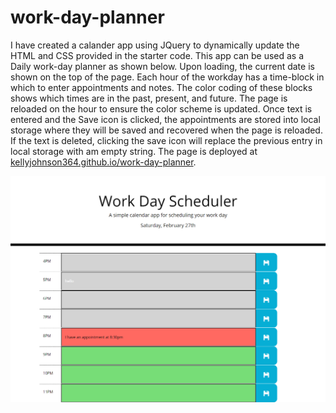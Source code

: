 # work-day-planner

I have created a calander app using JQuery to dynamically update the HTML and CSS provided in the starter code.  This app can be used as a Daily work-day planner as shown below.  Upon loading, the current date is shown on the top of the page.  Each hour of the workday has a time-block in which to enter appointments and notes.  The color coding of these blocks shows which times are in the past, present, and future.  The page is reloaded on the hour to ensure the color scheme is updated.  Once text is entered and the Save icon is clicked, the appointments are stored into local storage where they will be saved and recovered when the page is reloaded.  If the text is deleted, clicking the save icon will replace the previous entry in local storage with am empty string.  The page is deployed at [kellyjohnson364.github.io/work-day-planner](https://kellyjohnson364.github.io/work-day-planner).  

![Screenshot 1 of site](./assets/images/screenshot-1.png)